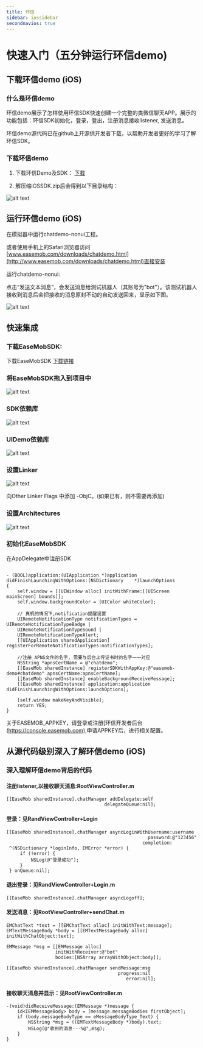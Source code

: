 ```yaml
---
title: 环信
sidebar: iossidebar
secondnavios: true
---
```


# 快速入门（五分钟运行环信demo)  


## 下载环信demo (iOS) 

### 什么是环信demo 

环信demo展示了怎样使用环信SDK快速创建一个完整的类微信聊天APP。展示的功能包括：环信SDK初始化，登录，登出，注册消息接收listener, 发送消息。

环信demo源代码已在github上开源供开发者下载，以帮助开发者更好的学习了解环信SDK。

### 下载环信demo 

1. 下载环信Demo及SDK： [下载](http://www.easemob.com/sdk/)

2. 解压缩iOSSDK.zip后会得到以下目录结构：
 
 ![alt text](/example_layout_IOS.png "Title")


## 运行环信demo (iOS) 

在模拟器中运行chatdemo-nonui工程。

或者使用手机上的Safari浏览器访问 [www.easemob.com/downloads/chatdemo.html](http://www.easemob.com/downloads/chatdemo.html)直接安装

 
运行chatdemo-nonui: 

点击“发送文本消息”，会发送消息给测试机器人（其账号为"bot"）。该测试机器人接收到消息后会把接收的消息原封不动的自动发送回来，显示如下图。

![alt text](/demoIOS.png "demo")

## 快速集成 

### 下载EaseMobSDK: 

下载EaseMobSDK [下载链接](http://www.easemob.com/downloads/iOSSDK.zip)

### 将EaseMobSDK拖入到项目中 

![alt text](/import.png "Title")
 
### SDK依赖库 

![alt text](/addLib.png "Lib")

### UIDemo依赖库 
![alt text](/addUIDemoLib.png "UIDemoLib")
 
### 设置Linker 

![alt text](/link.png "link")

向Other Linker Flags 中添加 -ObjC。(如果已有，则不需要再添加)

### 设置Architectures 

![alt text](/Active.png "Active")

### 初始化EaseMobSDK 

在AppDelegate中注册SDK

<pre class="hll"><code class="language-objective_c">
- (BOOL)application:(UIApplication *)application didFinishLaunchingWithOptions:(NSDictionary 	*)launchOptions
{
	self.window = [[UIWindow alloc] initWithFrame:[[UIScreen mainScreen] bounds]];
	self.window.backgroundColor = [UIColor whiteColor];

	// 真机的情况下,notification提醒设置
	UIRemoteNotificationType notificationTypes = UIRemoteNotificationTypeBadge |
	UIRemoteNotificationTypeSound |
	UIRemoteNotificationTypeAlert;
	[[UIApplication sharedApplication] registerForRemoteNotificationTypes:notificationTypes];

	//注册 APNS文件的名字, 需要与后台上传证书时的名字一一对应
	NSString *apnsCertName = @"chatdemo";
	[[EaseMob sharedInstance] registerSDKWithAppKey:@"easemob-demo#chatdemo" apnsCertName:apnsCertName];
	[[EaseMob sharedInstance] enableBackgroundReceiveMessage];
	[[EaseMob sharedInstance] application:application didFinishLaunchingWithOptions:launchOptions];

	[self.window makeKeyAndVisible];
	return YES;
}
</code></pre>

关于EASEMOB_APPKEY，请登录或注册[环信开发者后台(https://console.easemob.com),申请APPKEY后，进行相关配置。

## 从源代码级别深入了解环信demo (iOS) 


### 深入理解环信demo背后的代码 

#### 注册listener,以接收聊天消息:RootViewController.m 

    [[EaseMob sharedInstance].chatManager addDelegate:self
                                        delegateQueue:nil];

#### 登录：见RandViewController+Login 

    [[EaseMob sharedInstance].chatManager asyncLoginWithUsername:username
                                                        password:@"123456"
                                                      completion:
     ^(NSDictionary *loginInfo, EMError *error) {
         if (!error) {
             NSLog(@"登录成功");         
         }
     } onQueue:nil];


#### 退出登录：见RandViewController+Login.m 

	[[EaseMob sharedInstance].chatManager asyncLogoff];

#### 发送消息：见RootViewController+sendChat.m 

	EMChatText *text = [[EMChatText alloc] initWithText:message];
    EMTextMessageBody *body = [[EMTextMessageBody alloc] initWithChatObject:text];
    
    EMMessage *msg = [[EMMessage alloc]
                      initWithReceiver:@"bot"
                      bodies:[NSArray arrayWithObject:body]];
    
    [[EaseMob sharedInstance].chatManager sendMessage:msg
                                             progress:nil
                                                error:nil];



#### 接收聊天消息并显示：见RootViewController.m 

	-(void)didReceiveMessage:(EMMessage *)message {
    	id<IEMMessageBody> body = [message.messageBodies firstObject];
		if (body.messageBodyType == eMessageBodyType_Text) {
			NSString *msg = ((EMTextMessageBody *)body).text;
			NSLog(@"收到的消息---%@",msg);
	    }
	}



